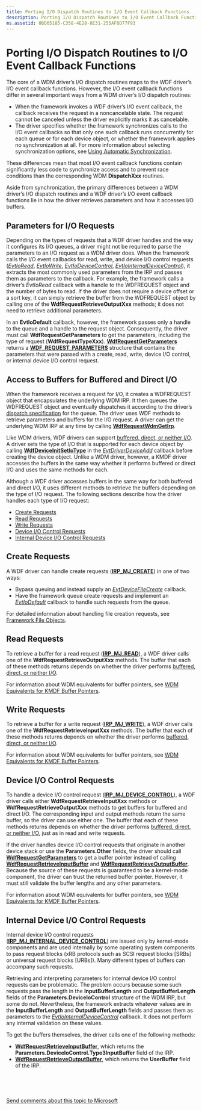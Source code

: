 ```yaml
---
title: Porting I/O Dispatch Routines to I/O Event Callback Functions
description: Porting I/O Dispatch Routines to I/O Event Callback Functions
ms.assetid: 0BD65185-C358-4E28-8E31-255AF8D77F93
---
```


# Porting I/O Dispatch Routines to I/O Event Callback Functions


The core of a WDM driver’s I/O dispatch routines maps to the WDF driver’s I/O event callback functions. However, the I/O event callback functions differ in several important ways from a WDM driver’s I/O dispatch routines:

-   When the framework invokes a WDF driver’s I/O event callback, the callback receives the request in a noncancelable state. The request cannot be canceled unless the driver explicitly marks it as cancelable.
-   The driver specifies whether the framework synchronizes calls to the I/O event callbacks so that only one such callback runs concurrently for each queue or for each device object, or whether the framework applies no synchronization at all. For more information about selecting synchronization options, see [Using Automatic Synchronization](using-automatic-synchronization.md).

These differences mean that most I/O event callback functions contain significantly less code to synchronize access and to prevent race conditions than the corresponding WDM **DispatchXxx** routines.

Aside from synchronization, the primary differences between a WDM driver’s I/O dispatch routines and a WDF driver’s I/O event callback functions lie in how the driver retrieves parameters and how it accesses I/O buffers.

## Parameters for I/O Requests


Depending on the types of requests that a WDF driver handles and the way it configures its I/O queues, a driver might not be required to parse the parameters to an I/O request as a WDM driver does. When the framework calls the I/O event callbacks for read, write, and device I/O control requests ([*EvtIoRead*](https://msdn.microsoft.com/library/windows/hardware/ff541776), [*EvtIoWrite*](https://msdn.microsoft.com/library/windows/hardware/ff541813), [*EvtIoDeviceControl*](https://msdn.microsoft.com/library/windows/hardware/ff541758), [*EvtIoInternalDeviceControl*](https://msdn.microsoft.com/library/windows/hardware/ff541768)), it extracts the most commonly used parameters from the IRP and passes them as parameters to the callback. For example, the framework calls a driver’s *EvtIoRead* callback with a handle to the WDFREQUEST object and the number of bytes to read. If the driver does not require a device offset or a sort key, it can simply retrieve the buffer from the WDFREQUEST object by calling one of the **WdfRequestRetrieveOutputXxx** methods; it does not need to retrieve additional parameters.

In an **EvtIoDefault** callback, however, the framework passes only a handle to the queue and a handle to the request object. Consequently, the driver must call **WdfRequestGetParameters** to get the parameters, including the type of request (**WdfRequestTypeXxx**). [**WdfRequestGetParameters**](https://msdn.microsoft.com/library/windows/hardware/ff549969) returns a [**WDF\_REQUEST\_PARAMETERS**](https://msdn.microsoft.com/library/windows/hardware/ff552472) structure that contains the parameters that were passed with a create, read, write, device I/O control, or internal device I/O control request.

## Access to Buffers for Buffered and Direct I/O


When the framework receives a request for I/O, it creates a WDFREQUEST object that encapsulates the underlying WDM IRP. It then queues the WDFREQUEST object and eventually dispatches it according to the driver’s [dispatch specification](dispatching-methods-for-i-o-requests.md) for the queue. The driver uses WDF methods to retrieve parameters and buffers for the I/O request. A driver can get the underlying WDM IRP at any time by calling [**WdfRequestWdmGetIrp**](https://msdn.microsoft.com/library/windows/hardware/ff550037).

Like WDM drivers, WDF drivers can support [buffered, direct, or neither I/O](https://msdn.microsoft.com/library/windows/hardware/ff540701). A driver sets the type of I/O that is supported for each device object by calling [**WdfDeviceInitSetIoType**](https://msdn.microsoft.com/library/windows/hardware/ff546128) in the [*EvtDriverDeviceAdd*](https://msdn.microsoft.com/library/windows/hardware/ff541693) callback before creating the device object. Unlike a WDM driver, however, a KMDF driver accesses the buffers in the same way whether it performs buffered or direct I/O and uses the same methods for each.

Although a WDF driver accesses buffers in the same way for both buffered and direct I/O, it uses different methods to retrieve the buffers depending on the type of I/O request. The following sections describe how the driver handles each type of I/O request:

-   [Create Requests](#create-requests)
-   [Read Requests](#read-requests)
-   [Write Requests](#write-requests)
-   [Device I/O Control Requests](#device-i-o-requests)
-   [Internal Device I/O Control Requests](#int-dev-i-o)

## Create Requests


A WDF driver can handle create requests ([**IRP\_MJ\_CREATE**](https://msdn.microsoft.com/library/windows/hardware/ff550729)) in one of two ways:

-   Bypass queuing and instead supply an [*EvtDeviceFileCreate*](https://msdn.microsoft.com/library/windows/hardware/ff540868) callback.
-   Have the framework queue create requests and implement an [*EvtIoDefault*](https://msdn.microsoft.com/library/windows/hardware/ff541757) callback to handle such requests from the queue.

For detailed information about handling file creation requests, see [Framework File Objects](framework-file-objects.md#creating-or-opening-a-file).

## Read Requests


To retrieve a buffer for a read request ([**IRP\_MJ\_READ**](https://msdn.microsoft.com/library/windows/hardware/ff550794)), a WDF driver calls one of the **WdfRequestRetrieveOutputXxx** methods. The buffer that each of these methods returns depends on whether the driver performs [buffered, direct, or neither I/O](https://msdn.microsoft.com/library/windows/hardware/ff540701).

For information about WDM equivalents for buffer pointers, see [WDM Equivalents for KMDF Buffer Pointers](wdm-equivalents-for-kmdf-buffer-pointers.md#read).

## Write Requests


To retrieve a buffer for a write request ([**IRP\_MJ\_WRITE**](https://msdn.microsoft.com/library/windows/hardware/ff550819)), a WDF driver calls one of the **WdfRequestRetrieveInputXxx** methods. The buffer that each of these methods returns depends on whether the driver performs [buffered, direct, or neither I/O](https://msdn.microsoft.com/library/windows/hardware/ff540701).

For information about WDM equivalents for buffer pointers, see [WDM Equivalents for KMDF Buffer Pointers](wdm-equivalents-for-kmdf-buffer-pointers.md#write).

## <a href="" id="device-i-o-requests"></a>Device I/O Control Requests


To handle a device I/O control request ([**IRP\_MJ\_DEVICE\_CONTROL**](https://msdn.microsoft.com/library/windows/hardware/ff550744)), a WDF driver calls either **WdfRequestRetrieveInputXxx** methods or **WdfRequestRetrieveOutputXxx** methods to get buffers for buffered and direct I/O. The corresponding input and output methods return the same buffer, so the driver can use either one. The buffer that each of these methods returns depends on whether the driver performs [buffered, direct, or neither I/O](https://msdn.microsoft.com/library/windows/hardware/ff540701), just as in read and write requests.

If the driver handles device I/O control requests that originate in another device stack or use the **Parameters.Other** fields, the driver should call [**WdfRequestGetParameters**](https://msdn.microsoft.com/library/windows/hardware/ff549969) to get a buffer pointer instead of calling [**WdfRequestRetrieveInputBuffer**](https://msdn.microsoft.com/library/windows/hardware/ff550014) and [**WdfRequestRetrieveOutputBuffer**](https://msdn.microsoft.com/library/windows/hardware/ff550018). Because the source of these requests is guaranteed to be a kernel-mode component, the driver can trust the returned buffer pointer. However, it must still validate the buffer lengths and any other parameters.

For information about WDM equivalents for buffer pointers, see [WDM Equivalents for KMDF Buffer Pointers](wdm-equivalents-for-kmdf-buffer-pointers.md#device-control).

## <a href="" id="int-dev-i-o"></a>Internal Device I/O Control Requests


Internal device I/O control requests ([**IRP\_MJ\_INTERNAL\_DEVICE\_CONTROL**](https://msdn.microsoft.com/library/windows/hardware/ff550766)) are issued only by kernel-mode components and are used internally by some operating system components to pass request blocks (xRB protocols such as SCSI request blocks \[SRBs\] or universal request blocks \[URBs\]). Many different types of buffers can accompany such requests.

Retrieving and interpreting parameters for internal device I/O control requests can be problematic. The problem occurs because some such requests pass the length in the **InputBufferLength** and **OutputBufferLength** fields of the **Parameters.DeviceIoControl** structure of the WDM IRP, but some do not. Nevertheless, the framework extracts whatever values are in the **InputBufferLength** and **OutputBufferLength** fields and passes them as parameters to the [*EvtIoInternalDeviceControl*](https://msdn.microsoft.com/library/windows/hardware/ff541768) callback. It does not perform any internal validation on these values.

To get the buffers themselves, the driver calls one of the following methods:

-   [**WdfRequestRetrieveInputBuffer**](https://msdn.microsoft.com/library/windows/hardware/ff550014), which returns the **Parameters.DeviceIoControl.Type3InputBuffer** field of the IRP.
-   [**WdfRequestRetrieveOutputBuffer**](https://msdn.microsoft.com/library/windows/hardware/ff550018), which returns the **UserBuffer** field of the IRP.

 

 

[Send comments about this topic to Microsoft](mailto:wsddocfb@microsoft.com?subject=Documentation%20feedback%20%5Bwdf\wdf%5D:%20Porting%20I/O%20Dispatch%20Routines%20to%20I/O%20Event%20Callback%20Functions%20%20RELEASE:%20%284/5/2016%29&body=%0A%0APRIVACY%20STATEMENT%0A%0AWe%20use%20your%20feedback%20to%20improve%20the%20documentation.%20We%20don't%20use%20your%20email%20address%20for%20any%20other%20purpose,%20and%20we'll%20remove%20your%20email%20address%20from%20our%20system%20after%20the%20issue%20that%20you're%20reporting%20is%20fixed.%20While%20we're%20working%20to%20fix%20this%20issue,%20we%20might%20send%20you%20an%20email%20message%20to%20ask%20for%20more%20info.%20Later,%20we%20might%20also%20send%20you%20an%20email%20message%20to%20let%20you%20know%20that%20we've%20addressed%20your%20feedback.%0A%0AFor%20more%20info%20about%20Microsoft's%20privacy%20policy,%20see%20http://privacy.microsoft.com/default.aspx. "Send comments about this topic to Microsoft")




